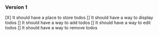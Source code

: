 ### Version 1
[X] It should have a place to store todos
[] It should have a way to display todos
[] It should have a way to add todos
[] It should have a way to edit todos
[] It should have a way to remove todos